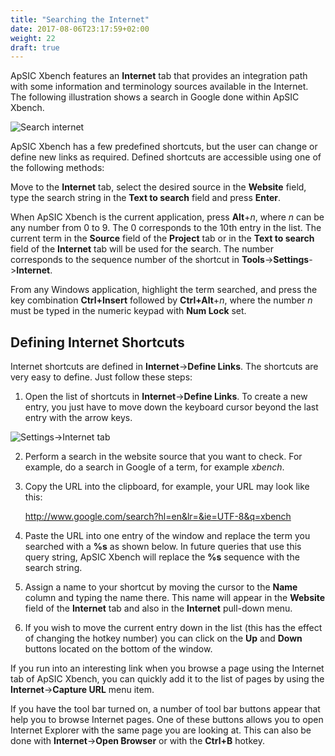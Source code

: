 ```yaml
---
title: "Searching the Internet"
date: 2017-08-06T23:17:59+02:00
weight: 22
draft: true
---
```


ApSIC Xbench features an **Internet** tab that provides an integration path with some information and terminology sources available in the Internet. The following illustration shows a search in Google done within ApSIC Xbench.

![Search internet](/user-guide/search-internet-example.jpg)

ApSIC Xbench has a few predefined shortcuts, but the user can change or define new links as required. Defined shortcuts are accessible using one of the following methods:

Move to the **Internet** tab, select the desired source in the **Website** field, type the search string in the **Text to search** field and press **Enter**.

When ApSIC Xbench is the current application, press **Alt**+*n*, where *n* can be any number from 0 to 9. The 0 corresponds to the 10th entry in the list. The current term in the **Source** field of the **Project** tab or in the **Text to search** field of the **Internet** tab will be used for the search. The number corresponds to the sequence number of the shortcut in **Tools**->**Settings**->**Internet**.

From any Windows application, highlight the term searched, and press the key combination **Ctrl+Insert** followed by **Ctrl+Alt**+*n*, where the number *n* must be typed in the numeric keypad with **Num Lock** set.

## Defining Internet Shortcuts

Internet shortcuts are defined in **Internet**->**Define Links**. The shortcuts are very easy to define. Just follow these steps:

1. Open the list of shortcuts in **Internet**->**Define Links**. To create a new entry, you just have to move down the keyboard cursor beyond the last entry with the arrow keys.

![Settings-\>Internet tab](/user-guide/dialog-settings-internet-tab.png)

2. Perform a search in the website source that you want to check. For example, do a search in Google of a term, for example *xbench*.

3. Copy the URL into the clipboard, for example, your URL may look like this:

    http://www.google.com/search?hl=en&lr=&ie=UTF-8&q=xbench

4. Paste the URL into one entry of the window and replace the term you searched with a **%s** as shown below. In future queries that use this query string, ApSIC Xbench will replace the **%s** sequence with the search string.

5. Assign a name to your shortcut by moving the cursor to the **Name** column and typing the name there. This name will appear in the **Website** field of the **Internet** tab and also in the **Internet** pull-down menu.

6. If you wish to move the current entry down in the list (this has the effect of changing the hotkey number) you can click on the **Up** and **Down** buttons located on the bottom of the window.

If you run into an interesting link when you browse a page using the Internet tab of ApSIC Xbench, you can quickly add it to the list of pages by using the **Internet**->**Capture URL** menu item.

If you have the tool bar turned on, a number of tool bar buttons appear that help you to browse Internet pages. One of these buttons allows you to open Internet Explorer with the same page you are looking at. This can also be done with **Internet**->**Open Browser** or with the **Ctrl+B** hotkey.


